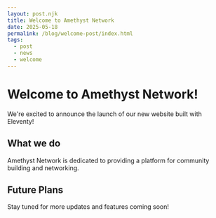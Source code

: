 ```yaml
---
layout: post.njk
title: Welcome to Amethyst Network
date: 2025-05-18
permalink: /blog/welcome-post/index.html
tags:
  - post
  - news
  - welcome
---
```


# Welcome to Amethyst Network!

We're excited to announce the launch of our new website built with Eleventy!

## What we do

Amethyst Network is dedicated to providing a platform for community building and networking.

## Future Plans

Stay tuned for more updates and features coming soon!
